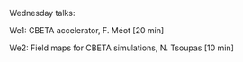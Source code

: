 Wednesday talks:

We1: CBETA accelerator, F. Méot [20 min]

We2: Field maps for CBETA simulations, N. Tsoupas [10 min]
